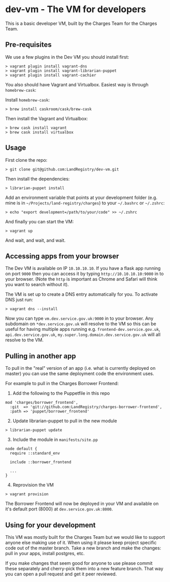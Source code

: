 # dev-vm - The VM for developers

This is a basic developer VM, built by the Charges Team for the Charges Team.

## Pre-requisites

We use a few plugins in the Dev VM you should install first:

```
> vagrant plugin install vagrant-dns
> vagrant plugin install vagrant-librarian-puppet
> vagrant plugin install vagrant-cachier
```

You also should have Vagrant and Virtualbox. Easiest way is through
`homebrew-cask`:

Install `homebrew-cask`:

```
> brew install caskroom/cask/brew-cask
```

Then install the Vagrant and Virtualbox:

```
> brew cask install vagrant
> brew cask install virtualbox
```

## Usage

First clone the repo:

```
> git clone git@github.com:LandRegistry/dev-vm.git
```

Then install the dependencies:

```
> librarian-puppet install
```

Add an environment variable that points at your development folder (e.g. mine is
in `~/Projects/land-registry/charges`) to your `~/.bashrc` or `~/.zshrc`:

```
> echo "export development=/path/to/your/code" >> ~/.zshrc
```

And finally you can start the VM:

```
> vagrant up
```

And wait, and wait, and wait.

## Accessing apps from your browser

The Dev VM is available on IP `10.10.10.10`. If you have a flask app running on
port `9000` then you can access it by typing `http://10.10.10.10:9000` in to your
browser. (Note the `http` is important as Chrome and Safari will think you want
to search without it).

The VM is set up to create a DNS entry automatically for you. To activate DNS
just run:

```
> vagrant dns --install
```

Now you can type `vm.dev.service.gov.uk:9000` in to your browser. Any subdomain
on `*dev.service.gov.uk` will resolve to the VM so this can be useful for
having multiple apps running e.g. `frontend-dev.service.gov.uk`,
`api.dev.service.gov.uk`, `my.super.long.domain.dev.service.gov.uk` will all
resolve to the VM.

## Pulling in another app

To pull in the "real" version of an app (i.e. what is currently deployed on
master) you can use the same deployment code the environment uses.

For example to pull in the Charges Borrower Frontend:

1. Add the following to the Puppetfile in this repo

```
mod 'charges/borrower_frontend',
  :git  => 'git://github.com:LandRegistry/charges-borrower-frontend',
  :path => 'puppet/borrower_frontend'
```

2. Update librarian-puppet to pull in the new module

```
> librarian-puppet update
```

3. Include the module in `manifests/site.pp`

```
node default {
  require ::standard_env

  include ::borrower_frontend

  ...
}
```

4. Reprovision the VM

```
> vagrant provision
```

The Borrower Frontend will now be deployed in your VM and available on it's
default port (8000) at `dev.service.gov.uk:8000`.

## Using for your development

This VM was mostly built for the Charges Team but we would like to support anyone else making use of it. When using it please keep project specific code out of the master branch. Take a new branch and make the changes: pull in your apps, install postgres, etc.

If you make changes that seem good for anyone to use please commit these separately and cherry-pick them into a new feature branch. That way you can open a pull request and get it peer reviewed.
